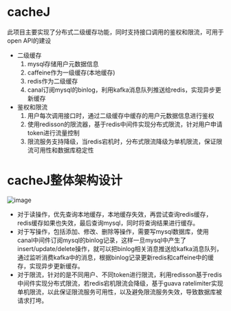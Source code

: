 # cacheJ
此项目主要实现了分布式二级缓存功能，同时支持接口调用的鉴权和限流，可用于open API的建设
- 二级缓存
  1. mysql存储用户元数据信息
  2. caffeine作为一级缓存(本地缓存)
  3. redis作为二级缓存
  4. canal订阅mysql的binlog，利用kafka消息队列推送给redis，实现异步更新缓存
- 鉴权和限流
  1. 用户每次调用接口时，通过二级缓存中缓存的用户元数据信息进行鉴权
  2. 使用redisson的限流器，基于redis中间件实现分布式限流，针对用户申请token进行流量控制
  3. 限流服务支持降级，当redis宕机时，分布式限流降级为单机限流，保证限流可用性和数据库稳定性

# cacheJ整体架构设计
![image](https://user-images.githubusercontent.com/52147760/178099257-0992bdde-baa4-43c6-a245-e00702129551.png)

- 对于读操作，优先查询本地缓存，本地缓存失效，再尝试查询redis缓存，redis缓存如果也失效，最后查询mysql，同时将查询结果进行缓存。
- 对于写操作，包括添加、修改、删除等操作，需要写mysql数据库，使用canal中间件订阅mysql的binlog记录，这样一旦mysql中产生了insert/update/delete操作，就可以把binlog相关消息推送给kafka消息队列，通过监听消费kafka中的消息，根据binlog记录更新redis和caffeine中的缓存，实现异步更新缓存。
- 对于限流，针对的是不同用户、不同token进行限流，利用redisson基于redis中间件实现分布式限流，若redis宕机限流会降级，基于guava ratelimiter实现单机限流，以此保证限流服务可用性，以及避免限流服务失效，导致数据库被请求打垮。
